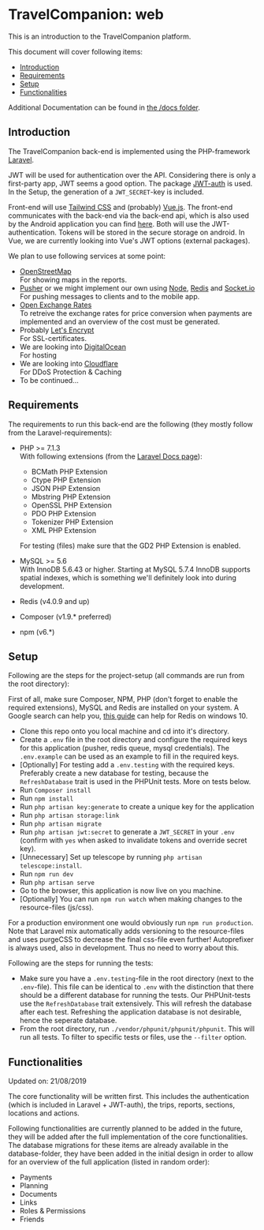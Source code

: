 # TravelCompanion: web

This is an introduction to the TravelCompanion platform.

This document will cover following items:

* [Introduction](https://github.com/iw-dbti-2016/travel-companion-web#introduction)
* [Requirements](https://github.com/iw-dbti-2016/travel-companion-web#requirements)
* [Setup](https://github.com/iw-dbti-2016/travel-companion-web#setup)
* [Functionalities](https://github.com/iw-dbti-2016/travel-companion-web#functionalities)

Additional Documentation can be found in [the /docs folder](./docs).

## Introduction

The TravelCompanion back-end is implemented using the PHP-framework [Laravel](https://www.laravel.com/).

JWT will be used for authentication over the API. Considering there is only a first-party app, JWT seems a good option. The package [JWT-auth](https://github.com/tymondesigns/jwt-auth) is used. In the Setup, the generation of a `JWT_SECRET`-key is included.

Front-end will use [Tailwind CSS](https://tailwindcss.com/) and (probably) [Vue.js](https://vuejs.org/). The front-end communicates with the back-end via the back-end api, which is also used by the Android application you can find [here](https://github.com/iw-dbti-2016/travel-companion-app). Both will use the JWT-authentication. Tokens will be stored in the secure storage on android. In Vue, we are currently looking into Vue's JWT options (external packages).

We plan to use following services at some point:

* [OpenStreetMap](https://www.openstreetmap.org/)\
	For showing maps in the reports.
* [Pusher](https://pusher.com/) or we might implement our own using [Node](https://nodejs.org/en/), [Redis](https://redis.io/) and [Socket.io](https://socket.io/)\
	For pushing messages to clients and to the mobile app.
* [Open Exchange Rates](https://openexchangerates.org/)\
	To retreive the exchange rates for price conversion when payments are implemented and an overview of the cost must be generated.
* Probably [Let's Encrypt](https://letsencrypt.org/)\
	For SSL-certificates.
* We are looking into [DigitalOcean](https://www.digitalocean.com/)\
	For hosting
* We are looking into [Cloudflare](https://www.cloudflare.com/)\
	For DDoS Protection & Caching
* To be continued...

## Requirements

The requirements to run this back-end are the following (they mostly follow from the Laravel-requirements):

* PHP >= 7.1.3\
	With following extensions (from the [Laravel Docs page](https://laravel.com/docs/5.8)):
	* BCMath PHP Extension
	* Ctype PHP Extension
	* JSON PHP Extension
	* Mbstring PHP Extension
	* OpenSSL PHP Extension
	* PDO PHP Extension
	* Tokenizer PHP Extension
	* XML PHP Extension

	For testing (files) make sure that the GD2 PHP Extension is enabled.
* MySQL >= 5.6\
	With InnoDB 5.6.43 or higher. Starting at MySQL 5.7.4 InnoDB supports spatial indexes, which is something we'll definitely look into during development.
* Redis (v4.0.9 and up)
* Composer (v1.9.* preferred)
* npm (v6.\*)

## Setup

Following are the steps for the project-setup (all commands are run from the root directory):

First of all, make sure Composer, NPM, PHP (don't forget to enable the required extensions), MySQL and Redis are installed on your system. A Google search can help you, [this guide](https://redislabs.com/blog/redis-on-windows-10/) can help for Redis on windows 10.

* Clone this repo onto you local machine and cd into it's directory.
* Create a `.env` file in the root directory and configure the required keys for this application (pusher, redis queue, mysql credentials). The `.env.example` can be used as an example to fill in the required keys.
* [Optionally] For testing add a `.env.testing` with the required keys. Preferably create a new database for testing, because the `RefreshDatabase` trait is used in the PHPUnit tests. More on tests below.
* Run `Composer install`
* Run `npm install`
* Run `php artisan key:generate` to create a unique key for the application
* Run `php artisan storage:link`
* Run `php artisan migrate`
* Run `php artisan jwt:secret` to generate a `JWT_SECRET` in your `.env` (confirm with `yes` when asked to invalidate tokens and override secret key).
* [Unnecessary] Set up telescope by running `php artisan telescope:install`.
* Run `npm run dev`
* Run `php artisan serve`
* Go to the browser, this application is now live on you machine.
* [Optionally] You can run `npm run watch` when making changes to the resource-files (js/css).

For a production environment one would obviously run `npm run production`. Note that Laravel mix automatically adds versioning to the resource-files and uses purgeCSS to decrease the final css-file even further! Autoprefixer is always used, also in development. Thus no need to worry about this.

Following are the steps for running the tests:

* Make sure you have a `.env.testing`-file in the root directory (next to the `.env`-file). This file can be identical to `.env` with the distinction that there should be a different database for running the tests. Our PHPUnit-tests use the `RefreshDatabase` trait extensively. This will refresh the database after each test. Refreshing the application database is not desirable, hence the seperate database.
* From the root directory, run `./vendor/phpunit/phpunit/phpunit`. This will run all tests. To filter to specific tests or files, use the `--filter` option.

## Functionalities

Updated on: 21/08/2019

The core functionality will be written first. This includes the authentication (which is included in Laravel + JWT-auth), the trips, reports, sections, locations and actions.

Following functionalities are currently planned to be added in the future, they will be added after the full implementation of the core functionalities. The database migrations for these items are already available in the database-folder, they have been added in the initial design in order to allow for an overview of the full application (listed in random order):

* Payments
* Planning
* Documents
* Links
* Roles & Permissions
* Friends
